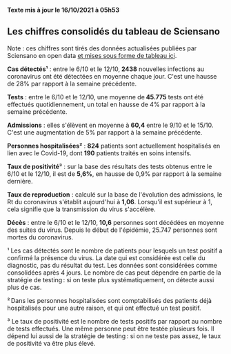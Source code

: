<strong>Texte mis à jour le 16/10/2021 à 05h53</strong><h2>Les chiffres consolidés du tableau de Sciensano</h2><p>Note : ces chiffres sont tirés des données actualisées publiées par Sciensano en open data <a href='https://datastudio.google.com/embed/u/0/reporting/c14a5cfc-cab7-4812-848c-0369173148ab/page/ZwmOB_blank'>et mises sous forme de tableau ici</a>.<p><strong>Cas détectés¹</strong> : entre le 6/10 et le 12/10,<strong> 2438</strong> nouvelles infections au coronavirus ont été détectées en moyenne chaque jour. C'est une hausse de 28% par rapport à la semaine précédente.<p><strong>Tests</strong> : entre le 6/10 et le 12/10, une moyenne de<strong> 45.775</strong> tests ont été effectués quotidiennement, un total en hausse de 4% par rapport à la semaine précédente.<p><strong>Admissions</strong> : elles s'élèvent en moyenne à <strong> 60,4</strong> entre le 9/10 et le 15/10. C'est une augmentation de 5% par rapport à la semaine précédente.<p><strong>Personnes hospitalisées²</strong> : <strong>824</strong> patients sont actuellement hospitalisés en lien avec le Covid-19, dont <strong>190</strong> patients traités en soins intensifs.<p><strong>Taux de positivité³</strong> : sur la base des résultats des tests obtenus entre le 6/10 et le 12/10, il est de <strong>5,6%</strong>, en hausse de 0,9% par rapport à la semaine dernière.<p><strong>Taux de reproduction</strong> : calculé sur la base de l'évolution des admissions, le Rt du coronavirus s'établit aujourd'hui à <strong>1,06</strong>. Lorsqu'il est supérieur à 1, cela signifie que la transmission du virus s'accélère.<p><strong>Décès</strong> : entre le 6/10 et le 12/10,<strong> 10,6</strong> personnes sont décédées en moyenne des suites du virus. Depuis le début de l'épidémie, 25.747 personnes sont mortes du coronavirus.<p>¹ Les cas détectés sont le nombre de patients pour lesquels un test positif a confirmé la présence du virus. La date qui est considérée est celle du diagnostic, pas du résultat du test. Les données sont considérées comme consolidées après 4 jours. Le nombre de cas peut dépendre en partie de la stratégie de testing : si on teste plus systématiquement, on détecte aussi plus de cas.<p>² Dans les personnes hospitalisées sont comptabilisés des patients déjà hospitalisés pour une autre raison, et qui ont effectué un test positif.<p>³ Le taux de positivité est le nombre de tests positifs par rapport au nombre de tests effectués. Une même personne peut être testée plusieurs fois. Il dépend lui aussi de la stratégie de testing : si on ne teste pas assez, le taux de positivité va être plus élevé.